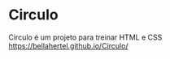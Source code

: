 # Circulo 
Circulo é um projeto para treinar HTML e CSS <br>
https://bellahertel.github.io/Circulo/
